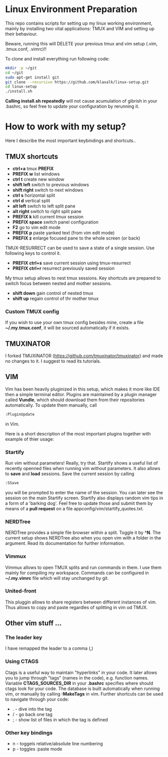 # Linux Environment Preparation

This repo contains scripts for setting up my linux working environment, mainly by
installing two vital applications: TMUX and VIM and setting up their behaviour.

Beware, running this will DELETE your previous tmux and vim setup (.vim, .tmux.conf, .vimrc)!!

To clone and install everything run following code:

```bash
mkdir -p ~/git
cd ~/git
sudo apt-get install git
git clone --recursive https://github.com/klaxalk/linux-setup.git
cd linux-setup
./install.sh
```

**Calling install.sh repeatedly** will not cause acumulation of gibrish in your .bashrc, so feel free to update your configuration by rerunning it.

# How to work with my setup?

Here I describe the most important keybindings and shortcuts..

## TMUX shortcuts

- **ctrl+a** tmux **__PREFIX__**
- **__PREFIX__ w** list windows
- **ctrl t** create new window
- **shift left** switch to previous windows
- **shift right** switch to next windows
- **ctrl s** horizontal split
- **ctrl d** vertical split
- **alt left** switch to left split pane
- **alt right** switch to right split pane
- **__PREFIX__ k** kill current tmux session
- **__PREFIX__ space** switch panel configuration
- **F2** go to vim edit mode
- **__PREFIX__ p** paste yanked text (from vim edit mode) 
- **__PREFIX__ z** enlarge focused pane to the whole screen (or back)

TMUX-RESURRECT can be used to save a state of a single session. Use following keys to control it.

- **__PREFIX__ ctrl+s** save current session using tmux-resurrect
- **__PREFIX__ ctrl+r** resurrect previously saved session

My tmux setup allows to nest tmux sessions. Key shortcuts are prepared to switch focus between nested and mother sessions.

- **shift down** gain control of nested tmux
- **shift up** regain control of thr mother tmux

### Custom TMUX config

If you wish to use your own tmux config besides mine, create a file **~/.my.tmux.conf**, it will be sourced automatically if it exists.

## TMUXINATOR

I forked TMUXINATOR (https://github.com/tmuxinator/tmuxinator) and made no changes to it. I suggest to read its tutorials.

## VIM

Vim has been heavily pluginized in this setup, which makes it more like IDE then a simple terminal editor. Plugins are maintained by a plugin manager called **Vundle**, which should download them from their repositories automatically.
To update them manually, call 
```bash
:PluginUpdate
```
in Vim.

Here is a short description of the most important plugins together with example of thier usage:

### Startify

Run vim without parameters! Really, try that. Startify shows a useful list of recently openned files when running vim without parameters. It also allows to **save** and **load** sessions. Save the current session by calling
```bash
:SSave
```
you will be prompted to enter the name of the session. You can later see the session on the main Startify screen. Startify also displays random vim tips in a form of a 'barking dog'. Feel free to update those and submit them by means of a **pull request** on a file appconfig/vim/startify_quotes.txt.

### NERDTree

NERDTree provides a simple file browser within a split. Toggle it by **^N**. The current setup shows NERDTree also when you open vim with a folder in the argument. Read its documentation for further information.

### Vimmux

Vimmux allows to open TMUX splits and run commands in them. I use them mainly for compiling
my workspace. Commands can be configured in **~/.my.vimrc** file which will stay unchanged
by git.

### United-front

This pluggin allows to share registers between different instances of vim. Thus allows to copy and paste regardles of splitting in vim od TMUX.

## Other vim stuff ...

### The leader key

I have remapped the leader to a comma (,)

### Using CTAGS

Ctags is a useful way to maintain "hyperlinks" in your code. It later allows you to jump through "tags" (names in the code), e.g. function names. Variable **CTAGS_SOURCES_DIR** in your **.bashrc** specifies where should ctags look for your code. The database is built automatically when running vim, or manually by calling **:MakeTags** in vim. Further shortcuts can be used to navigate through your code:

- <leader>. - dive into the tag
- <leader>/ - go back one tag
- <leader>; - show list of files in which the tag is defined

### Other key bindings

- <leader>n - toggels relative/absolute line numbering
- <leader>p - toggles :paste mode
